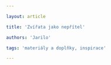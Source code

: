 ```yaml
--- 

layout: article 

title: 'Zvířata jako nepřítel'

authors: 'Jarilo'

tags: 'materiály a doplňky, inspirace'

---
```

